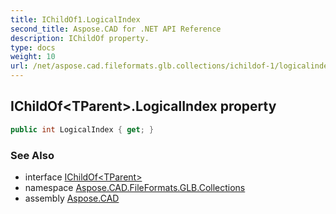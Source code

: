 ```yaml
---
title: IChildOf1.LogicalIndex
second_title: Aspose.CAD for .NET API Reference
description: IChildOf property. 
type: docs
weight: 10
url: /net/aspose.cad.fileformats.glb.collections/ichildof-1/logicalindex/
---
```

## IChildOf&lt;TParent&gt;.LogicalIndex property

```csharp
public int LogicalIndex { get; }
```

### See Also

* interface [IChildOf&lt;TParent&gt;](../)
* namespace [Aspose.CAD.FileFormats.GLB.Collections](../../../aspose.cad.fileformats.glb.collections/)
* assembly [Aspose.CAD](../../../)


